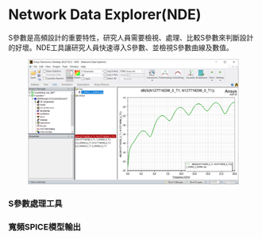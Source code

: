 # Network Data Explorer(NDE)

S參數是高頻設計的重要特性，研究人員需要檢視、處理、比較S參數來判斷設計的好壞。NDE工具讓研究人員快速導入S參數、並檢視S參數曲線及數值。

<figure><img src="../.gitbook/assets/image (1) (5).png" alt=""><figcaption></figcaption></figure>

### S參數處理工具

### 寬頻SPICE模型輸出
